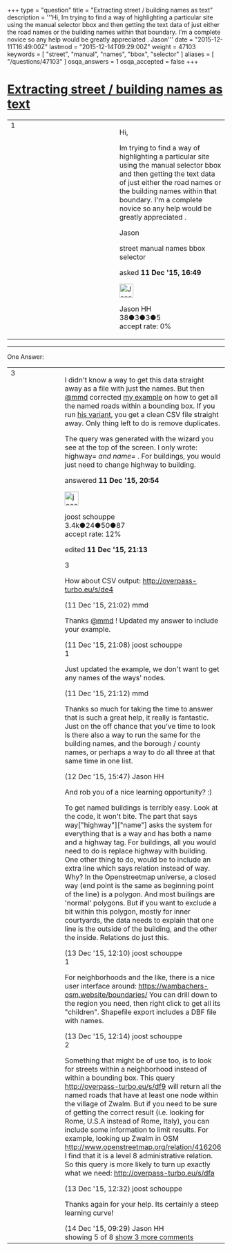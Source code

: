 +++
type = "question"
title = "Extracting street / building names as text"
description = '''Hi, Im trying to find a way of highlighting a particular site using the manual selector bbox and then getting the text data of just either the road names or the building names within that boundary. I&#x27;m a complete novice so any help would be greatly appreciated . Jason'''
date = "2015-12-11T16:49:00Z"
lastmod = "2015-12-14T09:29:00Z"
weight = 47103
keywords = [ "street", "manual", "names", "bbox", "selector" ]
aliases = [ "/questions/47103" ]
osqa_answers = 1
osqa_accepted = false
+++

<div class="headNormal">

# [Extracting street / building names as text](/questions/47103/extracting-street-building-names-as-text)

</div>

<div id="main-body">

<div id="askform">

<table id="question-table" style="width:100%;">
<colgroup>
<col style="width: 50%" />
<col style="width: 50%" />
</colgroup>
<tbody>
<tr>
<td style="width: 30px; vertical-align: top"><div class="vote-buttons">
<span id="post-47103-upvote" class="ajax-command post-vote up" rel="nofollow" title="I like this post (click again to cancel)"> </span>
<div id="post-47103-score" class="post-score" title="current number of votes">
1
</div>
<span id="post-47103-downvote" class="ajax-command post-vote down" rel="nofollow" title="I dont like this post (click again to cancel)"> </span> <span id="favorite-mark" class="ajax-command favorite-mark" rel="nofollow" title="mark/unmark this question as favorite (click again to cancel)"> </span>
<div id="favorite-count" class="favorite-count">
&#10;</div>
</div></td>
<td><div id="item-right">
<div class="question-body">
<p>Hi,</p>
<p>Im trying to find a way of highlighting a particular site using the manual selector bbox and then getting the text data of just either the road names or the building names within that boundary. I'm a complete novice so any help would be greatly appreciated .</p>
<p>Jason</p>
</div>
<div id="question-tags" class="tags-container tags">
<span class="post-tag tag-link-street" rel="tag" title="see questions tagged &#39;street&#39;">street</span> <span class="post-tag tag-link-manual" rel="tag" title="see questions tagged &#39;manual&#39;">manual</span> <span class="post-tag tag-link-names" rel="tag" title="see questions tagged &#39;names&#39;">names</span> <span class="post-tag tag-link-bbox" rel="tag" title="see questions tagged &#39;bbox&#39;">bbox</span> <span class="post-tag tag-link-selector" rel="tag" title="see questions tagged &#39;selector&#39;">selector</span>
</div>
<div id="question-controls" class="post-controls">
&#10;</div>
<div class="post-update-info-container">
<div class="post-update-info post-update-info-user">
<p>asked <strong>11 Dec '15, 16:49</strong></p>
<img src="https://secure.gravatar.com/avatar/7a36fa78ad75f76eb5dd169beef8b95f?s=32&amp;d=identicon&amp;r=g" class="gravatar" width="32" height="32" alt="Jason%20HH&#39;s gravatar image" />
<p><span>Jason HH</span><br />
<span class="score" title="38 reputation points">38</span><span title="3 badges"><span class="badge1">●</span><span class="badgecount">3</span></span><span title="3 badges"><span class="silver">●</span><span class="badgecount">3</span></span><span title="5 badges"><span class="bronze">●</span><span class="badgecount">5</span></span><br />
<span class="accept_rate" title="Rate of the user&#39;s accepted answers">accept rate:</span> <span title="Jason HH has no accepted answers">0%</span></p>
</div>
</div>
<div id="comments-container-47103" class="comments-container">
&#10;</div>
<div id="comment-tools-47103" class="comment-tools">
&#10;</div>
<div class="clear">
&#10;</div>
<div id="comment-47103-form-container" class="comment-form-container">
&#10;</div>
<div class="clear">
&#10;</div>
</div></td>
</tr>
</tbody>
</table>

------------------------------------------------------------------------

<div class="tabBar">

<span id="sort-top"></span>

<div class="headQuestions">

One Answer:

</div>

</div>

<span id="47112"></span>

<div id="answer-container-47112" class="answer">

<table style="width:100%;">
<colgroup>
<col style="width: 50%" />
<col style="width: 50%" />
</colgroup>
<tbody>
<tr>
<td style="width: 30px; vertical-align: top"><div class="vote-buttons">
<span id="post-47112-upvote" class="ajax-command post-vote up" rel="nofollow" title="I like this post (click again to cancel)"> </span>
<div id="post-47112-score" class="post-score" title="current number of votes">
3
</div>
<span id="post-47112-downvote" class="ajax-command post-vote down" rel="nofollow" title="I dont like this post (click again to cancel)"> </span>
</div></td>
<td><div class="item-right">
<div class="answer-body">
<p>I didn't know a way to get this data straight away as a file with just the names. But then <a href="http://help.openstreetmap.org/users/8708/mmd"></a><a href="http://help.openstreetmap.org/users/8708/mmd">@mmd</a></a> corrected <a href="http://overpass-turbo.eu/s/de1">my example</a> on how to get all the named roads within a bounding box. If you run <a href="http://overpass-turbo.eu/s/de4">his variant</a>, you get a clean CSV file straight away. Only thing left to do is remove duplicates.</p>
<p>The query was generated with the wizard you see at the top of the screen. I only wrote: highway= <em>and name=</em> . For buildings, you would just need to change highway to building.</p>
</div>
<div class="answer-controls post-controls">
&#10;</div>
<div class="post-update-info-container">
<div class="post-update-info post-update-info-user">
<p>answered <strong>11 Dec '15, 20:54</strong></p>
<img src="https://secure.gravatar.com/avatar/1df835d513b1282e0edd7405d29cd8d9?s=32&amp;d=identicon&amp;r=g" class="gravatar" width="32" height="32" alt="joost%20schouppe&#39;s gravatar image" />
<p><span>joost schouppe</span><br />
<span class="score" title="3427 reputation points"><span>3.4k</span></span><span title="24 badges"><span class="badge1">●</span><span class="badgecount">24</span></span><span title="50 badges"><span class="silver">●</span><span class="badgecount">50</span></span><span title="87 badges"><span class="bronze">●</span><span class="badgecount">87</span></span><br />
<span class="accept_rate" title="Rate of the user&#39;s accepted answers">accept rate:</span> <span title="joost schouppe has 9 accepted answers">12%</span></p>
</div>
<div class="post-update-info post-update-info-edited">
<p><span> edited <strong>11 Dec '15, 21:13</strong> </span></p>
</div>
</div>
<div id="comments-container-47112" class="comments-container">
<span id="47113"></span>
<div id="comment-47113" class="comment">
<div id="post-47113-score" class="comment-score">
3
</div>
<div class="comment-text">
<p>How about CSV output: <a href="http://overpass-turbo.eu/s/de4">http://overpass-turbo.eu/s/de4</a></p>
</div>
<div id="comment-47113-info" class="comment-info">
<span class="comment-age">(11 Dec '15, 21:02)</span> <span class="comment-user userinfo">mmd</span>
</div>
</div>
<span id="47114"></span>
<div id="comment-47114" class="comment">
<div id="post-47114-score" class="comment-score">
&#10;</div>
<div class="comment-text">
<p>Thanks <a href="http://help.openstreetmap.org/users/8708/mmd">@mmd</a> ! Updated my answer to include your example.</p>
</div>
<div id="comment-47114-info" class="comment-info">
<span class="comment-age">(11 Dec '15, 21:08)</span> <span class="comment-user userinfo">joost schouppe</span>
</div>
</div>
<span id="47115"></span>
<div id="comment-47115" class="comment">
<div id="post-47115-score" class="comment-score">
1
</div>
<div class="comment-text">
<p>Just updated the example, we don't want to get any names of the ways' nodes.</p>
</div>
<div id="comment-47115-info" class="comment-info">
<span class="comment-age">(11 Dec '15, 21:12)</span> <span class="comment-user userinfo">mmd</span>
</div>
</div>
<span id="47120"></span>
<div id="comment-47120" class="comment not_top_scorer">
<div id="post-47120-score" class="comment-score">
&#10;</div>
<div class="comment-text">
<p>Thanks so much for taking the time to answer that is such a great help, it really is fantastic. Just on the off chance that you've time to look is there also a way to run the same for the building names, and the borough / county names, or perhaps a way to do all three at that same time in one list.</p>
</div>
<div id="comment-47120-info" class="comment-info">
<span class="comment-age">(12 Dec '15, 15:47)</span> <span class="comment-user userinfo">Jason HH</span>
</div>
</div>
<span id="47130"></span>
<div id="comment-47130" class="comment not_top_scorer">
<div id="post-47130-score" class="comment-score">
&#10;</div>
<div class="comment-text">
<p>And rob you of a nice learning opportunity? :)</p>
<p>To get named buildings is terribly easy. Look at the code, it won't bite. The part that says way["highway"]["name"] asks the system for everything that is a way and has both a name and a highway tag. For buildings, all you would need to do is replace highway with building. One other thing to do, would be to include an extra line which says relation instead of way. Why? In the Openstreetmap universe, a closed way (end point is the same as beginning point of the line) is a polygon. And most builings are 'normal' polygons. But if you want to exclude a bit within this polygon, mostly for inner courtyards, the data needs to explain that one line is the outside of the building, and the other the inside. Relations do just this.</p>
</div>
<div id="comment-47130-info" class="comment-info">
<span class="comment-age">(13 Dec '15, 12:10)</span> <span class="comment-user userinfo">joost schouppe</span>
</div>
</div>
<span id="47131"></span>
<div id="comment-47131" class="comment">
<div id="post-47131-score" class="comment-score">
1
</div>
<div class="comment-text">
<p>For neighborhoods and the like, there is a nice user interface around: <a href="https://wambachers-osm.website/boundaries/">https://wambachers-osm.website/boundaries/</a> You can drill down to the region you need, then right click to get all its "children". Shapefile export includes a DBF file with names.</p>
</div>
<div id="comment-47131-info" class="comment-info">
<span class="comment-age">(13 Dec '15, 12:14)</span> <span class="comment-user userinfo">joost schouppe</span>
</div>
</div>
<span id="47132"></span>
<div id="comment-47132" class="comment">
<div id="post-47132-score" class="comment-score">
2
</div>
<div class="comment-text">
<p>Something that might be of use too, is to look for streets within a neighborhood instead of within a bounding box. This query <a href="http://overpass-turbo.eu/s/df9">http://overpass-turbo.eu/s/df9</a> will return all the named roads that have at least one node within the village of Zwalm. But if you need to be sure of getting the correct result (i.e. looking for Rome, U.S.A instead of Rome, Italy), you can include some information to limit results. For example, looking up Zwalm in OSM <a href="http://www.openstreetmap.org/relation/416206">http://www.openstreetmap.org/relation/416206</a> I find that it is a level 8 administrative relation. So this query is more likely to turn up exactly what we need: <a href="http://overpass-turbo.eu/s/dfa">http://overpass-turbo.eu/s/dfa</a></p>
</div>
<div id="comment-47132-info" class="comment-info">
<span class="comment-age">(13 Dec '15, 12:32)</span> <span class="comment-user userinfo">joost schouppe</span>
</div>
</div>
<span id="47150"></span>
<div id="comment-47150" class="comment not_top_scorer">
<div id="post-47150-score" class="comment-score">
&#10;</div>
<div class="comment-text">
<p>Thanks again for your help. Its certainly a steep learning curve!</p>
</div>
<div id="comment-47150-info" class="comment-info">
<span class="comment-age">(14 Dec '15, 09:29)</span> <span class="comment-user userinfo">Jason HH</span>
</div>
</div>
</div>
<div id="comment-tools-47112" class="comment-tools">
<span class="comments-showing"> showing 5 of 8 </span> <a href="#" class="show-all-comments-link">show 3 more comments</a>
</div>
<div class="clear">
&#10;</div>
<div id="comment-47112-form-container" class="comment-form-container">
&#10;</div>
<div class="clear">
&#10;</div>
</div></td>
</tr>
</tbody>
</table>

</div>

<div class="paginator-container-left">

</div>

</div>

</div>

